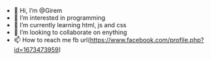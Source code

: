 - 👋 Hi, I’m @Girem
- 👀 I’m interested in programming
- 🌱 I’m currently learning html, js and css
- 💞️ I’m looking to collaborate on enything
- 📫 How to reach me fb url(https://www.facebook.com/profile.php?id=1673473959)

<!---
Girem/Giorgi is a ✨ special ✨ repository because its `README.md` (this file) appears on your GitHub profile.
You can click the Preview link to take a look at your changes.
--->
